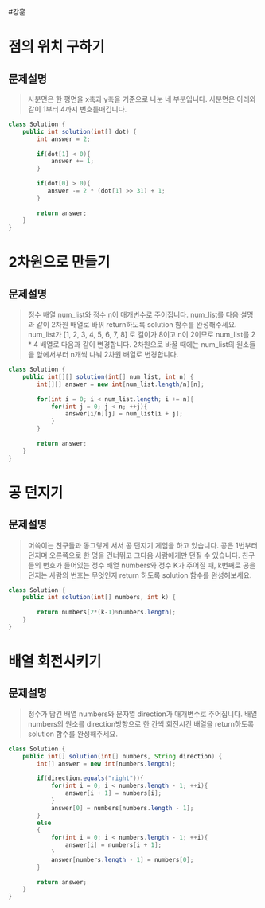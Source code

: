 #강훈

# 점의 위치 구하기

## 문제설명
> 사분면은 한 평면을 x축과 y축을 기준으로 나눈 네 부분입니다. 사분면은 아래와 같이 1부터 4까지 번호를매깁니다.

```java
class Solution {
    public int solution(int[] dot) {
        int answer = 2;
        
        if(dot[1] < 0){
            answer += 1;
        }
        
        if(dot[0] > 0){
           answer -= 2 * (dot[1] >> 31) + 1;
        }
        
        return answer;
    }
}
```

# 2차원으로 만들기

## 문제설명
> 정수 배열 num_list와 정수 n이 매개변수로 주어집니다. num_list를 다음 설명과 같이 2차원 배열로 바꿔 return하도록 solution 함수를 완성해주세요. num_list가 [1, 2, 3, 4, 5, 6, 7, 8] 로 길이가 8이고 n이 2이므로 num_list를 2 * 4 배열로 다음과 같이 변경합니다. 2차원으로 바꿀 때에는 num_list의 원소들을 앞에서부터 n개씩 나눠 2차원 배열로 변경합니다.

```java
class Solution {
    public int[][] solution(int[] num_list, int n) {
        int[][] answer = new int[num_list.length/n][n];
        
        for(int i = 0; i < num_list.length; i += n){
            for(int j = 0; j < n; ++j){
                answer[i/n][j] = num_list[i + j];
            }
        }
        
        return answer;
    }
}
```

# 공 던지기

## 문제설명
> 머쓱이는 친구들과 동그랗게 서서 공 던지기 게임을 하고 있습니다. 공은 1번부터 던지며 오른쪽으로 한 명을 건너뛰고 그다음 사람에게만 던질 수 있습니다. 친구들의 번호가 들어있는 정수 배열 numbers와 정수 K가 주어질 때, k번째로 공을 던지는 사람의 번호는 무엇인지 return 하도록 solution 함수를 완성해보세요.

```java
class Solution {
    public int solution(int[] numbers, int k) {
       
        return numbers[2*(k-1)%numbers.length];
    }
}
```

# 배열 회전시키기

## 문제설명
> 정수가 담긴 배열 numbers와 문자열 direction가 매개변수로 주어집니다. 배열 numbers의 원소를 direction방향으로 한 칸씩 회전시킨 배열을 return하도록 solution 함수를 완성해주세요.

```java
class Solution {
    public int[] solution(int[] numbers, String direction) {
        int[] answer = new int[numbers.length];
        
        if(direction.equals("right")){
            for(int i = 0; i < numbers.length - 1; ++i){
                answer[i + 1] = numbers[i];
            }
            answer[0] = numbers[numbers.length - 1];
        }
        else
        {
            for(int i = 0; i < numbers.length - 1; ++i){
                answer[i] = numbers[i + 1];
            }
            answer[numbers.length - 1] = numbers[0];
        }
        
        return answer;
    }
}
```